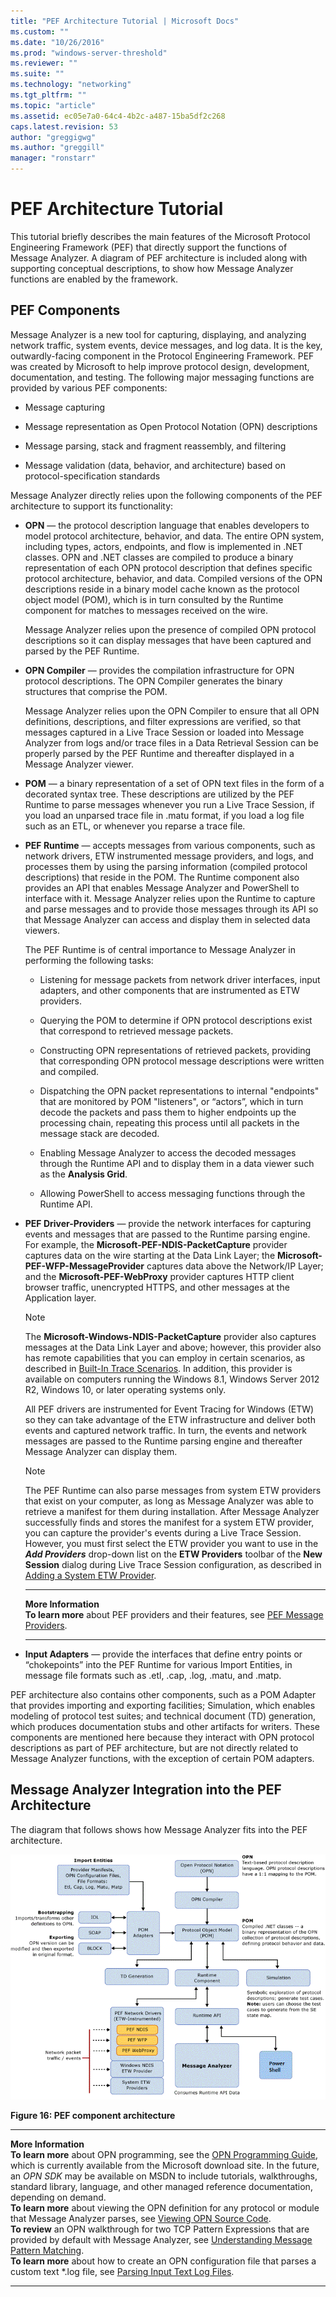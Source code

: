 ```yaml
---
title: "PEF Architecture Tutorial | Microsoft Docs"
ms.custom: ""
ms.date: "10/26/2016"
ms.prod: "windows-server-threshold"
ms.reviewer: ""
ms.suite: ""
ms.technology: "networking"
ms.tgt_pltfrm: ""
ms.topic: "article"
ms.assetid: ec05e7a0-64c4-4b2c-a487-15ba5df2c268
caps.latest.revision: 53
author: "greggigwg"
ms.author: "greggill"
manager: "ronstarr"
---
```


# PEF Architecture Tutorial

This tutorial briefly describes the main features of the Microsoft Protocol Engineering Framework (PEF) that directly support the functions of Message Analyzer. A diagram of PEF architecture is included along with supporting conceptual descriptions, to show how Message Analyzer functions are enabled by the framework.

## PEF Components

 Message Analyzer is a new tool for capturing, displaying, and analyzing network traffic, system events, device messages, and log data. It is the key, outwardly-facing component in the Protocol Engineering Framework. PEF was created by Microsoft to help improve protocol design, development, documentation, and testing. The following major messaging functions are provided by various PEF components:

-   Message capturing

-   Message representation as Open Protocol Notation (OPN) descriptions

-   Message parsing, stack and fragment reassembly, and filtering

-   Message validation (data, behavior, and architecture) based on protocol-specification standards

Message Analyzer directly relies upon the following components of the PEF architecture to support its functionality:

- **OPN** — the protocol description language that enables developers to model protocol architecture, behavior, and data. The entire OPN system, including types, actors, endpoints, and flow is implemented in .NET classes. OPN and .NET classes are compiled to produce a binary representation of each OPN protocol description that defines specific protocol architecture, behavior, and data. Compiled versions of the OPN descriptions reside in a binary model cache known as the protocol object model (POM), which is in turn consulted by the Runtime component for matches to messages  received on the wire.

   Message Analyzer relies upon the presence of compiled OPN protocol descriptions so it can display messages that have been captured and parsed by the PEF Runtime.

- **OPN Compiler** — provides the compilation infrastructure for OPN protocol descriptions. The OPN Compiler generates the binary structures that comprise the POM.

   Message Analyzer relies upon the OPN Compiler to ensure that all OPN definitions, descriptions, and filter expressions are verified, so that messages captured in a Live Trace Session or loaded into Message Analyzer from logs and/or trace files in a Data Retrieval Session can be properly parsed by the PEF Runtime and thereafter displayed in a Message Analyzer viewer.

- **POM** — a binary representation of a set of OPN text files in the form of a decorated syntax tree. These descriptions are utilized by the PEF Runtime to parse messages whenever you run a Live Trace Session, if you load an unparsed trace file in .matu format, if you load a log file such as an ETL, or whenever you reparse a trace file.

- **PEF Runtime** — accepts messages from various components, such as network drivers, ETW instrumented message providers, and logs, and processes them by using the parsing information (compiled protocol descriptions) that reside in the POM. The Runtime component also provides an API that enables Message Analyzer and PowerShell to interface with it. Message Analyzer relies upon the Runtime to capture and parse messages and to provide those messages through its API so that Message Analyzer can access and display them in selected data viewers.

   The PEF Runtime is of central importance to Message Analyzer in performing the following tasks:

  -   Listening for message packets from network driver interfaces, input adapters, and other components that are instrumented as ETW providers.

  -   Querying the POM to determine if OPN protocol descriptions exist that correspond to retrieved message packets.

  -   Constructing OPN representations of retrieved packets, providing that corresponding OPN protocol message descriptions were written and compiled.

  -   Dispatching the OPN packet representations to internal "endpoints" that are monitored by POM "listeners", or “actors”, which in turn decode the packets and pass them to higher endpoints up the processing chain, repeating this process until all packets in the message stack are decoded.

  -   Enabling Message Analyzer to access the decoded messages through the Runtime API and to display them in a data viewer such as the **Analysis Grid**.

  -   Allowing PowerShell to access messaging functions through the Runtime API.

- **PEF Driver-Providers** — provide the network interfaces for capturing events and messages that are passed to the Runtime parsing engine. For example, the **Microsoft-PEF-NDIS-PacketCapture** provider captures data on the wire starting at the Data Link Layer; the **Microsoft-PEF-WFP-MessageProvider** captures data above the Network/IP Layer; and the **Microsoft-PEF-WebProxy** provider captures HTTP client browser traffic, unencrypted HTTPS, and other messages at the Application layer.

  > [!NOTE]
  >  The **Microsoft-Windows-NDIS-PacketCapture** provider also captures messages at the Data Link Layer and above; however, this provider also has remote capabilities that you can employ in certain scenarios, as described in [Built-In Trace Scenarios](built-in-trace-scenarios.md). In addition, this provider is available on computers running the Windows 8.1, Windows Server 2012 R2, Windows 10, or later  operating systems only.

  All PEF drivers are instrumented for Event Tracing for Windows (ETW) so they can take advantage of the ETW infrastructure and deliver both events and captured network traffic. In turn, the events and network messages are passed to the Runtime parsing engine and thereafter Message Analyzer can display them.

  > [!NOTE]
  >  The PEF Runtime can also parse messages from system ETW providers that exist on your computer, as long as Message Analyzer was able to   retrieve a manifest for them during installation. After Message Analyzer successfully finds and stores the manifest for a system ETW provider,   you can capture the  provider's events during a Live Trace Session. However, you must first select the ETW provider you want to use  in the   ***Add Providers*** drop-down list on the **ETW Providers** toolbar of the **New Session** dialog during Live Trace Session configuration, as   described in [Adding a System ETW Provider](adding-a-system-etw-provider.md).
  
  ---
  
  **More Information**  
  **To learn more** about PEF providers and their features, see [PEF Message Providers](pef-message-providers.md).
  
  ---

- **Input Adapters** — provide the interfaces that define entry points or “chokepoints” into the PEF Runtime for various Import Entities, in message file formats such as .etl, .cap, .log, .matu, and .matp.

PEF architecture also contains other components, such as a POM Adapter that provides importing and exporting facilities; Simulation, which enables modeling of protocol test suites; and technical document (TD) generation, which produces documentation stubs and other artifacts for writers. These components are mentioned here because they interact with OPN protocol descriptions as part of PEF architecture, but are not directly related to Message Analyzer functions, with the exception of certain POM adapters.

## Message Analyzer Integration into the PEF Architecture
 The diagram that follows shows how Message Analyzer fits into the PEF architecture.

 ![PEF Component Architecture](media/fig16-pef-component-architecture.gif "Fig16-PEF Component Architecture")

 **Figure 16: PEF component architecture**

---

 **More Information**  
 **To learn more** about OPN programming, see the [OPN Programming Guide](http://download.microsoft.com/download/3/E/8/3E845130-349C-4EFC-B634-C7DBD46140B7/OPN%20Programming%20Guide%20v4.4.docx), which is currently available from the Microsoft download site. In the future, an *OPN SDK* may be available on MSDN to include tutorials, walkthroughs, standard library, language, and other managed reference documentation, depending on demand.  
**To learn more** about viewing the OPN definition for any protocol or module that Message Analyzer parses, see [Viewing OPN Source Code](viewing-opn-source-code.md).  
**To review** an OPN walkthrough for two TCP Pattern Expressions that are provided by default with Message Analyzer, see [Understanding Message Pattern Matching](understanding-message-pattern-matching.md).  
**To learn more** about how to create an OPN configuration file that parses a custom text *.log file, see [Parsing Input Text Log Files](message-analyzer-tutorial.md#BKMK_ParsingLogFiles).

---